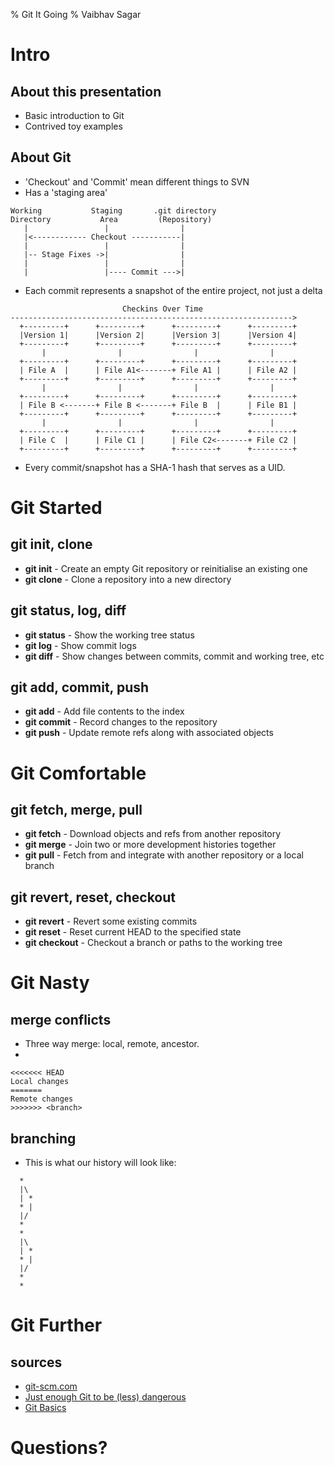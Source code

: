 % Git It Going
% Vaibhav Sagar

# Intro

## About this presentation

- Basic introduction to Git
- Contrived toy examples

## About Git

- 'Checkout' and 'Commit' mean different things to SVN
- Has a 'staging area'
```
Working           Staging       .git directory
Directory           Area         (Repository)
   |                 |                |
   |<------------ Checkout -----------|
   |                 |                |
   |-- Stage Fixes ->|                |
   |                 |                |
   |                 |---- Commit --->|
```
- Each commit represents a snapshot of the entire project, not just a delta
```
                         Checkins Over Time
--------------------------------------------------------------->
  +---------+      +---------+      +---------+      +---------+    
  |Version 1|      |Version 2|      |Version 3|      |Version 4|    
  +---------+      +---------+      +---------+      +---------+    
       |                |                |                |         
  +---------+      +---------+      +---------+      +---------+    
  | File A  |      | File A1<-------+ File A1 |      | File A2 |    
  +---------+      +---------+      +---------+      +---------+    
       |                |                |                |         
  +---------+      +---------+      +---------+      +---------+    
  | File B <-------+ File B <-------+ File B  |      | File B1 |    
  +---------+      +---------+      +---------+      +---------+    
       |                |                |                |         
  +---------+      +---------+      +---------+      +---------+    
  | File C  |      | File C1 |      | File C2<-------+ File C2 |    
  +---------+      +---------+      +---------+      +---------+    
```
- Every commit/snapshot has a SHA-1 hash that serves as a UID.

# Git Started

## git init, clone

- **git init** - Create an empty Git repository or reinitialise an existing one
- **git clone** - Clone a repository into a new directory

## git status, log, diff

- **git status** - Show the working tree status
- **git log** - Show commit logs
- **git diff** - Show changes between commits, commit and working tree, etc

## git add, commit, push

- **git add** - Add file contents to the index
- **git commit** - Record changes to the repository
- **git push** - Update remote refs along with associated objects

# Git Comfortable

## git fetch, merge, pull

- **git fetch** - Download objects and refs from another repository
- **git merge** - Join two or more development histories together
- **git pull** - Fetch from and integrate with another repository or a local branch

## git revert, reset, checkout

- **git revert** - Revert some existing commits
- **git reset** - Reset current HEAD to the specified state
- **git checkout** - Checkout a branch or paths to the working tree

# Git Nasty

## merge conflicts

- Three way merge: local, remote, ancestor.
-
```
<<<<<<< HEAD
Local changes
=======
Remote changes
>>>>>>> <branch>
```

## branching

- This is what our history will look like:

```
  *
  |\
  | *
  * |
  |/
  *
  *
  |\
  | *
  * |
  |/
  *
  *
```
# Git Further

## sources

- [git-scm.com](http://git-scm.com)
- [Just enough Git to be (less) dangerous](http://eev.ee/blog/2015/04/24/just-enough-git-to-be-less-dangerous/)
- [Git Basics](https://www.atlassian.com/pt/git/tutorial/git-basics)

# Questions?
